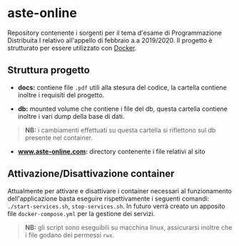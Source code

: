 # aste-online

Repository contenente i sorgenti per il tema d'esame di Programmazione Distribuita I relativo all'appello di febbraio a.a 2019/2020. Il progetto è strutturato per essere utilizzato con [Docker](https://www.docker.com/).

## Struttura progetto

* **docs:** contiene file `.pdf` utili alla stesura del codice, la cartella contiene inoltre i requisiti del progetto.

* **db:** mounted volume che contiene i file del db, questa cartella contiene inoltre i vari dump della base di dati.

> **NB:** i cambiamenti effettuati su questa cartella si riflettono sul db presente nel container.

* **www.aste-online.com:** directory contenente i file relativi al sito

## Attivazione/Disattivazione container

Attualmente per attivare e disattivare i container necessari al funzionamento dell'applicazione basta eseguire rispettivamente i seguenti comandi: `./start-services.sh`, `stop-services.sh`. In futuro verrà creato un apposito file `docker-compose.yml` per la gestione dei servizi. 

> **NB:** gli script sono eseguibili su macchina linux, assicurarsi inoltre che i file godano dei permessi `rwx`.
